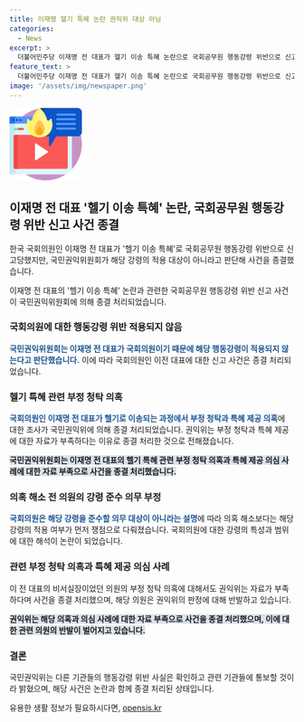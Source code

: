 ```yaml
---
title: 이재명 헬기 특혜 논란 권익위 대상 아님
categories:
  - News
excerpt: >
  더불어민주당 이재명 전 대표가 헬기 이송 특혜 논란으로 국회공무원 행동강령 위반으로 신고당했지만, 국민권익위가 해당 강령의 적용 대상이 아니라며 사건을 종결했습니다. 특히 권익위는 해당 강령이 국회의원에 적용되지 않는다고 설명하며, 천준호 의원의 부정 청탁 의혹도 자료가 부족하다며 사건을 종결했습니다. 이에 대한 권익위의 결정에 대해 논란이 일고 있습니다.
feature_text: >
  더불어민주당 이재명 전 대표가 헬기 이송 특혜 논란으로 국회공무원 행동강령 위반으로 신고당했지만, 국민권익위가 해당 강령의 적용 대상이 아니라며 사건을 종결했습니다. 특히 권익위는 해당 강령이 국회의원에 적용되지 않는다고 설명하며, 천준호 의원의 부정 청탁 의혹도 자료가 부족하다며 사건을 종결했습니다. 이에 대한 권익위의 결정에 대해 논란이 일고 있습니다.
image: '/assets/img/newspaper.png'
---
```


<p><img src="/assets/img/news.png" alt="rentncar 속보" /></p>

<h2 data-ke-size="size26">이재명 전 대표 '헬기 이송 특혜' 논란, 국회공무원 행동강령 위반 신고 사건 종결</h2>

<p>한국 국회의원인 이재명 전 대표가 '헬기 이송 특혜'로 국회공무원 행동강령 위반으로 신고당했지만, 국민권익위원회가 해당 강령의 적용 대상이 아니라고 판단해 사건을 종결했습니다.</p>

<p data-ke-size="size16">이재명 전 대표의 '헬기 이송 특혜' 논란과 관련한 국회공무원 행동강령 위반 신고 사건이 국민권익위원회에 의해 종결 처리되었습니다.</p>

<h3>국회의원에 대한 행동강령 위반 적용되지 않음</h3>

<p><b><span style="color: #1a5490;">국민권익위원회는 이재명 전 대표가 국회의원이기 때문에 해당 행동강령이 적용되지 않는다고 판단했습니다.</span></b> 이에 따라 국회의원인 이전 대표에 대한 신고 사건은 종결 처리되었습니다. </p>

<h3>헬기 특혜 관련 부정 청탁 의혹</h3>

<p><b><span style="color: #1a5490;">국회의원인 이재명 전 대표가 헬기로 이송되는 과정에서 부정 청탁과 특혜 제공 의혹</span></b>에 대한 조사가 국민권익위에 의해 종결 처리되었습니다. 권익위는 부정 청탁과 특혜 제공에 대한 자료가 부족하다는 이유로 종결 처리한 것으로 전해졌습니다.</p>

<p data-ke-size="size16"><b><span style="background-color: #21538527;">국민권익위원회는 이재명 전 대표의 헬기 특혜 관련 부정 청탁 의혹과 특혜 제공 의심 사례에 대한 자료 부족으로 사건을 종결 처리했습니다.</span></b></p>

<h3>의혹 해소 전 의원의 강령 준수 의무 부정</h3>

<p><b><span style="color: #1a5490;">국회의원은 해당 강령을 준수할 의무 대상이 아니라는 설명</span></b>에 따라 의혹 해소보다는 해당 강령의 적용 여부가 먼저 쟁점으로 다뤄졌습니다. 국회의원에 대한 강령의 특성과 범위에 대한 해석이 논란이 되었습니다. </p>

<h3>관련 부정 청탁 의혹과 특혜 제공 의심 사례</h3>

<p>이 전 대표의 비서실장이었던 의원의 부정 청탁 의혹에 대해서도 권익위는 자료가 부족하다며 사건을 종결 처리했으며, 해당 의원은 권익위의 판정에 대해 반발하고 있습니다.</p>

<p data-ke-size="size16"><b><span style="background-color: #21538527;">권익위는 해당 의혹과 의심 사례에 대한 자료 부족으로 사건을 종결 처리했으며, 이에 대한 관련 의원의 반발이 벌어지고 있습니다.</span></b></p>

<h3>결론</h3>

<p>국민권익위는 다른 기관들의 행동강령 위반 사실은 확인하고 관련 기관들에 통보할 것이라 밝혔으며, 해당 사건은 논란과 함께 종결 처리된 상태입니다.</p>
유용한 생활 정보가 필요하시다면, <a href="https://opensis.kr" rel="dofollow">opensis.kr</a>


